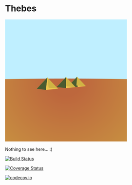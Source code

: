 # Thebes

![image](test-image.png)

Nothing to see here... :)

[![Build Status](https://travis-ci.org/cormullion/Thebes.jl.svg?branch=master)](https://travis-ci.org/cormullion/Thebes.jl)

[![Coverage Status](https://coveralls.io/repos/cormullion/Thebes.jl/badge.svg?branch=master&service=github)](https://coveralls.io/github/cormullion/Thebes.jl?branch=master)

[![codecov.io](http://codecov.io/github/cormullion/Thebes.jl/coverage.svg?branch=master)](http://codecov.io/github/cormullion/Thebes.jl?branch=master)

